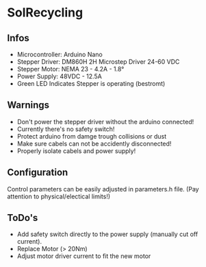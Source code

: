 # SolRecycling

## Infos
- Microcontroller: Arduino Nano
- Stepper Driver: DM860H 2H Microstep Driver 24-60 VDC
- Stepper Motor: NEMA 23 - 4.2A - 1.8°
- Power Supply: 48VDC - 12.5A
- Green LED Indicates Stepper is operating (bestromt)

## Warnings
- Don't power the stepper driver without the arduino connected!
- Currently there's no safety switch!
- Protect arduino from damge trough collisions or dust
- Make sure cabels can not be accidently disconnected!
- Properly isolate cabels and power supply!

## Configuration
Control parameters can be easily adjusted in parameters.h file. (Pay attention to physical/electical limits!)

## ToDo's
- Add safety switch directly to the power supply (manually cut off current).
- Replace Motor (> 20Nm)
- Adjust motor driver current to fit the new motor
